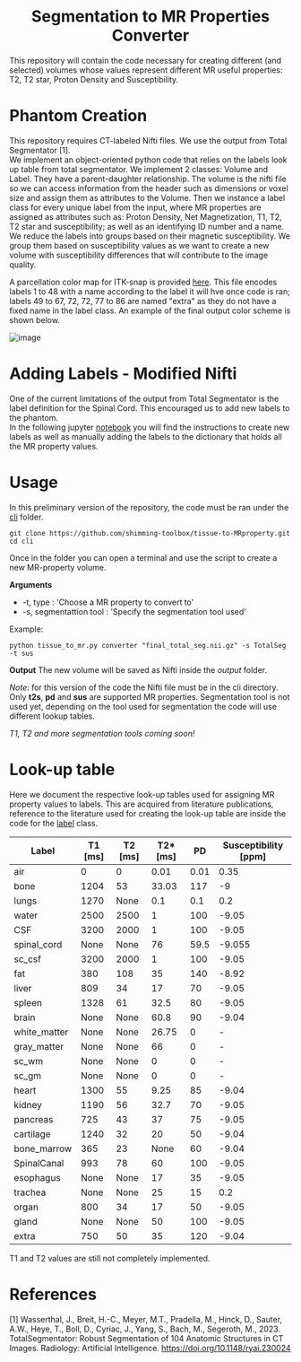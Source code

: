 # <div align="center">**Segmentation to MR Properties Converter**</div>

This repository will contain the code necessary for creating different (and selected) volumes whose values represent different MR useful properties: T2, T2 star, Proton Density and Susceptibility.

# Phantom Creation

This repository requires CT-labeled Nifti files. We use the output from Total Segmentator [1]. </br>
We implement an object-oriented python code that relies on the labels look up table from total segmentator. We implement 2 classes: Volume and Label. They have a parent-daughter relationship. The volume is the nifti file so we can access information from the header such as dimensions or voxel size and assign them as attributes to the Volume. Then we instance a label class for every unique label from the input, where MR properties are assigned as attributes such as: Proton Density, Net Magnetization, T1, T2, T2 star and susceptibility; as well as an identifying ID number and a name. We reduce the labels into groups based on their magnetic susceptibility. We group them based on susceptibility values as we want to create a new volume with susceptibility differences that will contribute to the image quality. 

A parcellation color map for ITK-snap is provided [here](parcellation_itk.txt). This file encodes labels 1 to 48 with a name according to the label it will hve once code is ran; labels 49 to 67, 72, 72, 77 to 86 are named "extra" as they do not have a fixed name in the label class. An example of the final output color scheme is shown below.

![image](https://github.com/sriosq/brainhack_project/assets/154398382/36e16ab6-0683-4455-bec4-4337bb7bb975)

# Adding Labels - Modified Nifti
One of the current limitations of the output from Total Segmentator is the label definition for the Spinal Cord. This encouraged us to add new labels to the phantom. </br>
In the following jupyter [notebook](https://github.com/shimming-toolbox/tissue-to-MRproperty/blob/main/interactive.ipynb) you will find the instructions to create new labels as well as manually adding the labels to the dictionary that holds all the MR property values.

# Usage
In this preliminary version of the repository, the code must be ran under the [cli](https://github.com/shimming-toolbox/tissue-to-MRproperty/tree/main/cli) folder.
```
git clone https://github.com/shimming-toolbox/tissue-to-MRproperty.git
cd cli
```
Once in the folder you can open a terminal and use the script to create a new MR-property volume. </br>

**Arguments** 
- -t, type : 'Choose a MR property to convert to'
- -s, segmentattion tool : 'Specify the segmentation tool used'

Example:
```
python tissue_to_mr.py converter "final_total_seg.nii.gz" -s TotalSeg -t sus
```

**Output** The new volume will be saved as Nifti inside the *output* folder.

*Note*: for this version of the code the Nifti file must be in the cli directory. Only **t2s**, **pd** and **sus** are supported MR properties. Segmentation tool is not used yet, depending on the tool used for segmentation the code will use different lookup tables.

*T1, T2 and more segmentation tools coming soon!*

# Look-up table
Here we document the respective look-up tables used for assigning MR property values to labels. This are acquired from literature publications, reference to the literature used for creating the look-up table are inside the code for the [label](functions/label.py) class.


| Label         | T1 [ms]  | T2  [ms] | T2*  [ms] | PD   | Susceptibility [ppm] |
|---------------|------|------|-------|------| ----------------------------|
| air           | 0    | 0    | 0.01  | 0.01 | 0.35 |
| bone          | 1204 | 53   | 33.03 | 117  | -9 |
| lungs         | 1270 | None | 0.1   | 0.1  | 0.2 |
| water         | 2500 | 2500 | 1     | 100  | -9.05 |
| CSF           | 3200 | 2000 | 1     | 100  | -9.05 |
| spinal_cord   | None | None | 76    | 59.5 | -9.055 |
| sc_csf        | 3200 | 2000 | 1     | 100  | -9.05 |
| fat           | 380  | 108  | 35    | 140  | -8.92 |
| liver         | 809  | 34   | 17    | 70   | -9.05 |
| spleen        | 1328 | 61   | 32.5  | 80   | -9.05 |
| brain         | None | None | 60.8  | 90   | -9.04 |
| white_matter  | None | None | 26.75 | 0    | - |
| gray_matter   | None | None | 66    | 0    | - |
| sc_wm         | None | None | 0     | 0    | - |
| sc_gm         | None | None | 0     | 0    | - |
| heart         | 1300 | 55   | 9.25  | 85   | -9.04 |
| kidney        | 1190 | 56   | 32.7  | 70   | -9.05 |
| pancreas      | 725  | 43   | 37    | 75   | -9.05 |
| cartilage     | 1240 | 32   | 20    | 50   | -9.04 |
| bone_marrow   | 365  | 23   | None  | 60   | -9.04 |
| SpinalCanal   | 993  | 78   | 60    | 100  | -9.05 |
| esophagus     | None | None | 17    | 35   | -9.05 |
| trachea       | None | None | 25    | 15   | 0.2 |
| organ         | 800  | 34   | 17    | 50   | -9.05 |
| gland         | None | None | 50    | 100  | -9.05 |
| extra         | 750  | 50   | 35    | 120  | -9.04 |

T1 and T2 values are still not completely implemented. </br>

# References 

[1] Wasserthal, J., Breit, H.-C., Meyer, M.T., Pradella, M., Hinck, D., Sauter, A.W., Heye, T., Boll, D., Cyriac, J., Yang, S., Bach, M., Segeroth, M., 2023. TotalSegmentator: Robust Segmentation of 104 Anatomic Structures in CT Images. Radiology: Artificial Intelligence. https://doi.org/10.1148/ryai.230024 </br>

